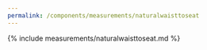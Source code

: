 ```yaml
---
permalink: /components/measurements/naturalwaisttoseat
---
```

{% include measurements/naturalwaisttoseat.md %}
